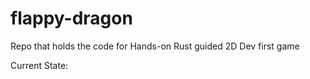 # flappy-dragon

Repo that holds the code for Hands-on Rust guided 2D Dev first game

Current State: 
